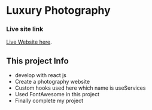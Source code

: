 # Luxury Photography

### Live site link

[Live Website here](https://photography-212d6.web.app/).

## This project Info

- develop with react js
- Create a photography website
- Custom hooks used here which name is useServices
- Used FontAwesome in this project
- Finally complete my project
